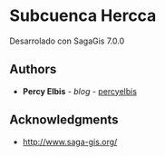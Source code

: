 # Subcuenca Hercca

Desarrolado con SagaGis 7.0.0

## Authors

* **Percy Elbis** - *blog* - [percyelbis](http://percyelbis.blogspot.com/2019/05/delimitar-cuenca-con-saga-gis-subcuenca.html)

## Acknowledgments

* http://www.saga-gis.org/
